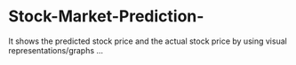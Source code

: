 # Stock-Market-Prediction-

It shows the predicted stock price and the actual stock price by using visual representations/graphs ...
